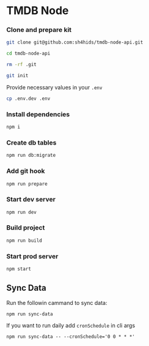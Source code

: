 # TMDB Node

### Clone and prepare kit

```bash
git clone git@github.com:sh4hids/tmdb-node-api.git
```

```bash
cd tmdb-node-api
```

```bash
rm -rf .git
```

```bash
git init
```

Provide necessary values in your `.env`

```bash
cp .env.dev .env
```



### Install dependencies

```bash
npm i
```

### Create db tables

```bash
npm run db:migrate
```

### Add git hook

```bash
npm run prepare
```

### Start dev server

```bash
npm run dev
```

### Build project

```bash
npm run build
```

### Start prod server

```bash
npm start
```

## Sync Data

Run the followin cammand to sync data:

```
npm run sync-data
```

If you want to run daily add `cronSchedule` in cli args

```
npm run sync-data -- --cronSchedule='0 0 * * *'
```
